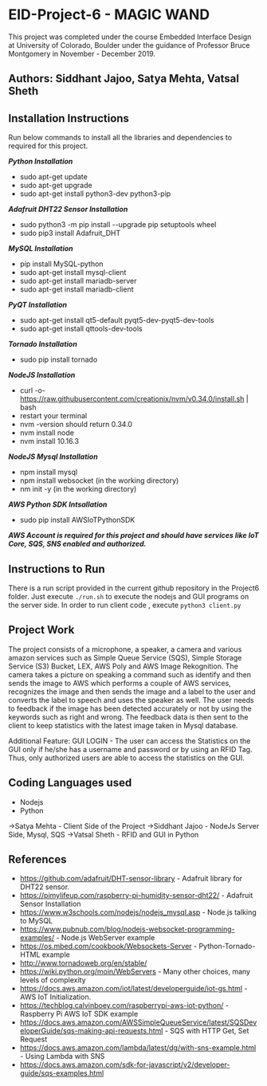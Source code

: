 # EID-Project-6 - MAGIC WAND
  
This project was completed under the course Embedded Interface Design at University of Colorado, Boulder under the guidance of Professor Bruce Montgomery in November - December 2019.
  
## Authors: Siddhant Jajoo, Satya Mehta, Vatsal Sheth  

## Installation Instructions 
 Run below commands to install all the libraries and dependencies to required for this project. 
    
***Python Installation***
- sudo apt-get update
- sudo apt-get upgrade
- sudo apt-get install python3-dev python3-pip
  
***Adafruit DHT22 Sensor Installation***
- sudo python3 -m pip install --upgrade pip setuptools wheel
- sudo pip3 install Adafruit_DHT
  
***MySQL Installation***
- pip install MySQL-python
- sudo apt-get install mysql-client
- sudo apt-get install mariadb-server
- sudo apt-get install mariadb-client

***PyQT Installation***
- sudo apt-get install qt5-default pyqt5-dev-pyqt5-dev-tools
- sudo apt-get install qttools-dev-tools

***Tornado Installation***
- sudo pip install tornado

***NodeJS Installation***
- curl -o- https://raw.githubusercontent.com/creationix/nvm/v0.34.0/install.sh | bash
- restart your terminal
- nvm -version should return 0.34.0
- nvm install node
- nvm install 10.16.3

***NodeJS Mysql Installation***
- npm install mysql
- npm install websocket (in the working directory)
- nm init -y (in the working directory)  

***AWS Python SDK Intsallation***
- sudo pip install AWSIoTPythonSDK


***AWS Account is required for this project and should have services like IoT Core, SQS, SNS enabled and authorized.***

## Instructions to Run
There is a run script provided in the current github repository in the Project6 folder. Just execute `./run.sh` to execute the nodejs and GUI programs on the server side.
In order to run client code , execute `python3 client.py`


## Project Work
The project consists of a microphone, a speaker, a camera and various amazon services such as Simple Queue Service (SQS), Simple Storage Service (S3) Bucket, LEX, AWS Poly and AWS Image Rekognition. The camera takes a picture on speaking a command such as identify and then sends the image to AWS which performs a couple of AWS services, recognizes the image and then sends the image and a label to the user and converts the label to speech and uses the speaker as well. The user needs to feedback if the image has been detected accurately or not by using the keywords such as right and wrong.
The feedback data is then sent to the client to keep statistics with the latest image taken in Mysql database.

Additional Feature: GUI LOGIN - The user can access the Statistics on the GUI only if he/she has a username and password or by using an RFID Tag. Thus, only authorized users are able to access the statistics on the GUI.


## Coding Languages used
- Nodejs
- Python

  
->Satya Mehta - Client Side of the Project
->Siddhant Jajoo - NodeJs Server Side, Mysql, SQS
->Vatsal Sheth - RFID and GUI in Python



## References
- https://github.com/adafruit/DHT-sensor-library - Adafruit library for DHT22 sensor.
- https://pimylifeup.com/raspberry-pi-humidity-sensor-dht22/ - Adafruit Sensor Installation
- https://www.w3schools.com/nodejs/nodejs_mysql.asp - Node.js talking to MySQL
- https://www.pubnub.com/blog/nodejs-websocket-programming-examples/ - Node.js WebServer example
- https://os.mbed.com/cookbook/Websockets-Server - Python-Tornado-HTML example
- http://www.tornadoweb.org/en/stable/
- https://wiki.python.org/moin/WebServers - Many other choices, many levels of complexity
- https://docs.aws.amazon.com/iot/latest/developerguide/iot-gs.html - AWS IoT Initialization.
- https://techblog.calvinboey.com/raspberrypi-aws-iot-python/ - Raspberry Pi AWS IoT SDK example
- https://docs.aws.amazon.com/AWSSimpleQueueService/latest/SQSDeveloperGuide/sqs-making-api-requests.html - SQS with HTTP Get, Set Request
- https://docs.aws.amazon.com/lambda/latest/dg/with-sns-example.html - Using Lambda with SNS
- https://docs.aws.amazon.com/sdk-for-javascript/v2/developer-guide/sqs-examples.html
